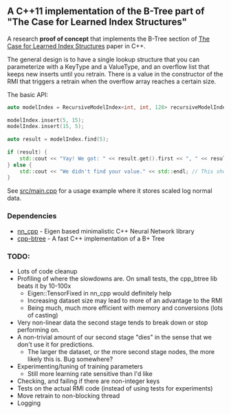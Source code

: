 ## A C++11 implementation of the B-Tree part of "The Case for Learned Index Structures"

A research **proof of concept** that implements the B-Tree section of [The Case for Learned Index Structures](https://arxiv.org/pdf/1712.01208.pdf) paper in C++.

The general design is to have a single lookup structure that you can parameterize with a KeyType and a ValueType, and an overflow list that keeps new inserts until you retrain. There is a value in the constructor of the RMI that triggers a retrain when the overflow array reaches a certain size.

The basic API:

```c++
auto modelIndex = RecursiveModelIndex<int, int, 128> recursiveModelIndex(firstStageParams, secondStageParams, 256, 1e6);
 
modelIndex.insert(5, 15);
modelIndex.insert(15, 5);
 
auto result = modelIndex.find(5);
 
if (result) {
    std::cout << "Yay! We got: " << result.get().first << ", " << result.get().second << std::endl;
} else {
    std::cout << "We didn't find your value." << std::endl; // This shouldn't happen in the above usage...
}
```

See [src/main.cpp](src/main.cpp) for a usage example where it stores scaled log normal data.

### Dependencies

- [nn_cpp](https://github.com/bcaine/nn_cpp) - Eigen based minimalistic C++ Neural Network library
- [cpp-btree](https://code.google.com/archive/p/cpp-btree/) - A fast C++ implementation of a B+ Tree

### TODO:

- Lots of code cleanup
- Profiling of where the slowdowns are. On small tests, the cpp_btree lib beats it by 10-100x
    - Eigen::TensorFixed in nn_cpp would definitely help
    - Increasing dataset size may lead to more of an advantage to the RMI
    - Being much, much more efficient with memory and conversions (lots of casting)
- Very non-linear data the second stage tends to break down or stop performing on. 
- A non-trivial amount of our second stage "dies" in the sense that we don't use it for predictions. 
    - The larger the dataset, or the more second stage nodes, the more likely this is. Bug somewhere?
- Experimenting/tuning of training parameters
    - Still more learning rate sensitive than I'd like
- Checking, and failing if there are non-integer keys
- Tests on the actual RMI code (instead of using tests for experiments)
- Move retrain to non-blocking thread
- Logging


